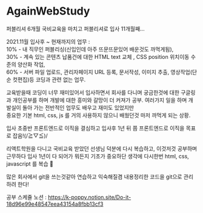 # AgainWebStudy
퍼블리셔 6개월 국비교육을 마치고 퍼블리셔로 입사 11개월째...

2021.11월 입사후 ~  현재까지의 업무 :    
10% - 내 직무인 퍼블리싱(신입인데 아주 뜨문뜨문있어 배운것도 까먹게됨),   
30% - 계속 있는 콘텐츠 납품건에 대한 HTML text 교체 , CSS position 위치이동 수준의 양산화 작업,   
60% - 서버 파일 업로드, 관리자페이지 URL 등록, 문서작성, 이미지 추출, 영상작업(단순 컷편집)등 코딩과 관련 없는 업무.   

교육받을때 코딩이 너무 재미있어서 입사하면서 회사를 다니며 궁금한것에 대한 구글링과 개인공부를 하며 개발에 대한 흥미와 갈망이 더 커져가 공부.
여러가지 일을 하며 개발실이 돌아 가는 전반적인 업무도 배우고 재미도 있었지만    
중요한 기본 html, css, js 를 거의 사용하지 않으니 배웠던것 마저 까먹게 되는 상황.   

입사 초중반 프론트엔드로 이직을 결심하고 입사후 1년 뒤 쯤 프론트엔드로 이직을 목표로 잡음!(/≧▽≦)/   

리액트학원을 다니고 국비교육 받았던 선생님 덕분에  다시 복습하고, 이것저것 공부하며 근무하다 입사 1년이 다 되어가 뭐든지 기초가 중요하단 생각에 다시한번 html, css, javascript 를 복습 🎠   

많은 회사에서 git을 쓰는것같아 연습하고 익숙해질겸 내용정리한 코드을 git으로 관리하려 한다!   

공부 스케쥴 노션 : https://k-poppy.notion.site/Do-it-18d96e99e48547eea43154a8fbb13cf3
